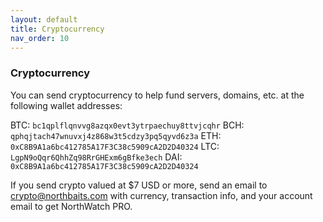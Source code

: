 ```yaml
---
layout: default
title: Cryptocurrency
nav_order: 10
---
```

### Cryptocurrency
You can send cryptocurrency to help fund servers, domains, etc. at the following wallet addresses:

BTC: `bc1qplflqnvvg8azqx0evt3ytrpaechuy8ttvjcqhr`
BCH: `qphqjtach47wnuvxj4z868w3t5cdzy3pq5qyvd6z3a`
ETH: `0xC8B9A1a6bc412785A17F3C38c5909cA2D2D40324`
LTC: `LgpN9oQqr6QhhZq98RrGHExm6gBfke3ech`
DAI: `0xC8B9A1a6bc412785A17F3C38c5909cA2D2D40324`

If you send crypto valued at $7 USD or more, send an email to crypto@northbaits.com with currency, transaction info, and your account email to get NorthWatch PRO.
